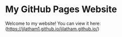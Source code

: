 # My GitHub Pages Website

Welcome to my website! You can view it here:(https://jjlatham1.github.io/jjlatham.github.io/)
